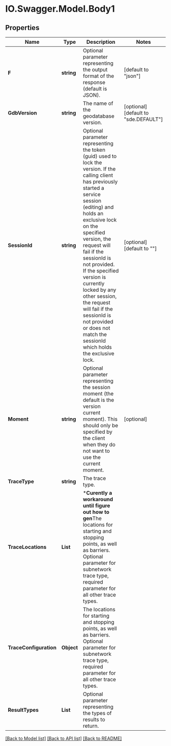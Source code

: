 # IO.Swagger.Model.Body1
## Properties

Name | Type | Description | Notes
------------ | ------------- | ------------- | -------------
**F** | **string** | Optional parameter representing the output format of the response (default is JSON). | [default to "json"]
**GdbVersion** | **string** | The name of the geodatabase version. | [optional] [default to "sde.DEFAULT"]
**SessionId** | **string** | Optional parameter representing the token (guid) used to lock the version. If the calling client has previously started a service session (editing) and holds an exclusive lock on the specified version, the request will fail if the sessionId is not provided. If the specified version is currently locked by any other session, the request will fail if the sessionId is not provided or does not match the sessionId which holds the exclusive lock. | [optional] [default to ""]
**Moment** | **string** | Optional parameter representing the session moment (the default is the version current moment). This should only be specified by the client when they do not want to use the current moment. | [optional] 
**TraceType** | **string** | The trace type. | 
**TraceLocations** | **List** | ***Curently a workaround until figure out how to gen**The locations for starting and stopping points, as well as barriers. Optional parameter for subnetwork trace type, required parameter for all other trace types. | 
**TraceConfiguration** | **Object** | The locations for starting and stopping points, as well as barriers. Optional parameter for subnetwork trace type, required parameter for all other trace types. | 
**ResultTypes** | **List** | Optional parameter representing the types of results to return. | 

[[Back to Model list]](../README.md#documentation-for-models) [[Back to API list]](../README.md#documentation-for-api-endpoints) [[Back to README]](../README.md)

